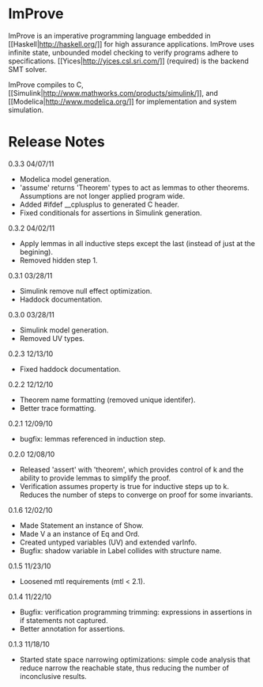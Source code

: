 # ImProve

ImProve is an imperative programming language embedded in [[Haskell|http://haskell.org/]] for
high assurance applications.  ImProve uses infinite state, unbounded
model checking to verify programs adhere to specifications.
[[Yices|http://yices.csl.sri.com/]] (required) is the backend SMT solver.

ImProve compiles to C, [[Simulink|http://www.mathworks.com/products/simulink/]], and [[Modelica|http://www.modelica.org/]]
for implementation and system simulation.


# Release Notes

0.3.3    04/07/11

- Modelica model generation.
- 'assume' returns 'Theorem' types to act as lemmas to other theorems.
  Assumptions are not longer applied program wide.
- Added #ifdef __cplusplus to generated C header.
- Fixed conditionals for assertions in Simulink generation.

0.3.2    04/02/11

- Apply lemmas in all inductive steps except the last (instead of just at the begining).
- Removed hidden step 1.

0.3.1    03/28/11

- Simulink remove null effect optimization.
- Haddock documentation.

0.3.0    03/28/11

- Simulink model generation.
- Removed UV types.

0.2.3    12/13/10

- Fixed haddock documentation.

0.2.2    12/12/10

- Theorem name formatting (removed unique identifer).
- Better trace formatting.

0.2.1    12/09/10

- bugfix: lemmas referenced in induction step.

0.2.0    12/08/10

- Released 'assert' with 'theorem', which provides control of k
  and the ability to provide lemmas to simplify the proof.
- Verification assumes property is true for inductive steps up to k.
  Reduces the number of steps to converge on proof for some invariants.

0.1.6    12/02/10

- Made Statement an instance of Show.
- Made V a an instance of Eq and Ord.
- Created untyped variables (UV) and extended varInfo.
- Bugfix: shadow variable in Label collides with structure name.

0.1.5    11/23/10

- Loosened mtl requirements (mtl < 2.1).

0.1.4    11/22/10

- Bugfix: verification programming trimming: expressions in assertions in if statements not captured.
- Better annotation for assertions.

0.1.3    11/18/10

- Started state space narrowing optimizations: simple code analysis
  that reduce narrow the reachable state, thus reducing the
  number of inconclusive results.

